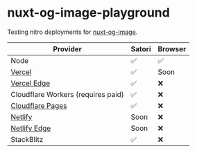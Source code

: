 # nuxt-og-image-playground

Testing nitro deployments for [nuxt-og-image](https://github.com/harlan-zw/nuxt-og-image).

| Provider                                                                   | Satori | Browser |
|----------------------------------------------------------------------------|--------|---------|
| Node                                                                       | ✅      | ✅       |
| [Vercel](https://nuxt-og-image-playground.vercel.app/)                     | ✅      | Soon    |
| [Vercel Edge](https://nuxt-og-image-playground-gkdt.vercel.app/)           | ✅      | ❌       |
| Cloudflare Workers (requires paid)                                         | ✅      | ❌       |
| [Cloudflare Pages](https://nuxt-og-image-playground.pages.dev/)            | ✅      | ❌       |
| [Netlify](https://nuxt-og-image-playground-netlify.netlify.app/)           | Soon   | ❌       |
| [Netlify Edge](https://nuxt-og-image-playground-netlify-edge.netlify.app/) | Soon   | ❌       |
| StackBlitz                                                                 | ✅      | ❌       |
